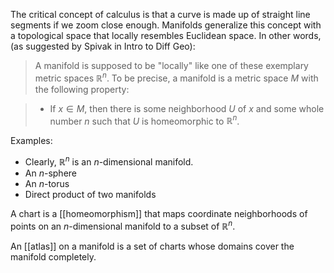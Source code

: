The critical concept of calculus is that a curve is made up of straight line segments if we zoom close enough. Manifolds generalize this concept with a topological space that locally resembles Euclidean space. In other words, (as suggested by Spivak in Intro to Diff Geo):

> A manifold is supposed to be "locally" like one of these exemplary metric spaces $\mathbb{R}^n$. To be precise, a manifold is a metric space $M$ with the following property:

> - If $x \in M$, then there is some neighborhood $U$ of $x$ and some whole number $n$ such that $U$ is homeomorphic to $\mathbb{R}^n$.

Examples:

- Clearly, $\mathbb{R}^n$ is an _n_-dimensional manifold.
- An _n_-sphere
- An _n_-torus
- Direct product of two manifolds


A chart is a [[homeomorphism]] that maps coordinate neighborhoods of points on an $n$-dimensional manifold to a subset of $\mathbb{R}^n$.

An [[atlas]] on a manifold is a set of charts whose domains cover the manifold completely.
